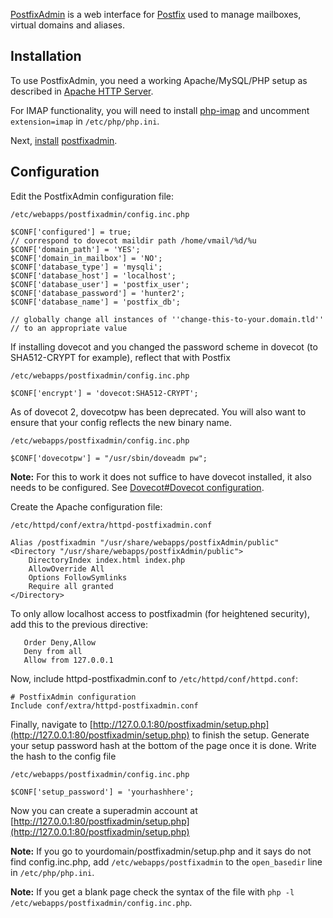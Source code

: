 [PostfixAdmin](http://postfixadmin.sourceforge.net/) is a web interface for [Postfix](/index.php/Postfix "Postfix") used to manage mailboxes, virtual domains and aliases.

## Installation

To use PostfixAdmin, you need a working Apache/MySQL/PHP setup as described in [Apache HTTP Server](/index.php/Apache_HTTP_Server "Apache HTTP Server").

For IMAP functionality, you will need to install [php-imap](https://www.archlinux.org/packages/?name=php-imap) and uncomment `extension=imap` in `/etc/php/php.ini`.

Next, [install](/index.php/Install "Install") [postfixadmin](https://www.archlinux.org/packages/?name=postfixadmin).

## Configuration

Edit the PostfixAdmin configuration file:

 `/etc/webapps/postfixadmin/config.inc.php` 
```
$CONF['configured'] = true;
// correspond to dovecot maildir path /home/vmail/%d/%u 
$CONF['domain_path'] = 'YES';
$CONF['domain_in_mailbox'] = 'NO';
$CONF['database_type'] = 'mysqli';
$CONF['database_host'] = 'localhost';
$CONF['database_user'] = 'postfix_user';
$CONF['database_password'] = 'hunter2';
$CONF['database_name'] = 'postfix_db';

// globally change all instances of ''change-this-to-your.domain.tld'' 
// to an appropriate value

```

If installing dovecot and you changed the password scheme in dovecot (to SHA512-CRYPT for example), reflect that with Postfix

 `/etc/webapps/postfixadmin/config.inc.php` 
```
$CONF['encrypt'] = 'dovecot:SHA512-CRYPT';

```

As of dovecot 2, dovecotpw has been deprecated. You will also want to ensure that your config reflects the new binary name.

 `/etc/webapps/postfixadmin/config.inc.php` 
```
$CONF['dovecotpw'] = "/usr/sbin/doveadm pw";

```

**Note:** For this to work it does not suffice to have dovecot installed, it also needs to be configured. See [Dovecot#Dovecot configuration](/index.php/Dovecot#Dovecot_configuration "Dovecot").

Create the Apache configuration file:

 `/etc/httpd/conf/extra/httpd-postfixadmin.conf` 
```
Alias /postfixadmin "/usr/share/webapps/postfixAdmin/public"
<Directory "/usr/share/webapps/postfixAdmin/public">
    DirectoryIndex index.html index.php
    AllowOverride All
    Options FollowSymlinks
    Require all granted
</Directory>

```

To only allow localhost access to postfixadmin (for heightened security), add this to the previous <Directory> directive:

```
   Order Deny,Allow
   Deny from all
   Allow from 127.0.0.1

```

Now, include httpd-postfixadmin.conf to `/etc/httpd/conf/httpd.conf`:

```
# PostfixAdmin configuration
Include conf/extra/httpd-postfixadmin.conf

```

Finally, navigate to [http://127.0.0.1:80/postfixadmin/setup.php](http://127.0.0.1:80/postfixadmin/setup.php) to finish the setup. Generate your setup password hash at the bottom of the page once it is done. Write the hash to the config file

 `/etc/webapps/postfixadmin/config.inc.php` 
```
$CONF['setup_password'] = 'yourhashhere';

```

Now you can create a superadmin account at [http://127.0.0.1:80/postfixadmin/setup.php](http://127.0.0.1:80/postfixadmin/setup.php)

**Note:** If you go to yourdomain/postfixadmin/setup.php and it says do not find config.inc.php, add `/etc/webapps/postfixadmin` to the `open_basedir` line in `/etc/php/php.ini`.

**Note:** If you get a blank page check the syntax of the file with `php -l /etc/webapps/postfixadmin/config.inc.php`.